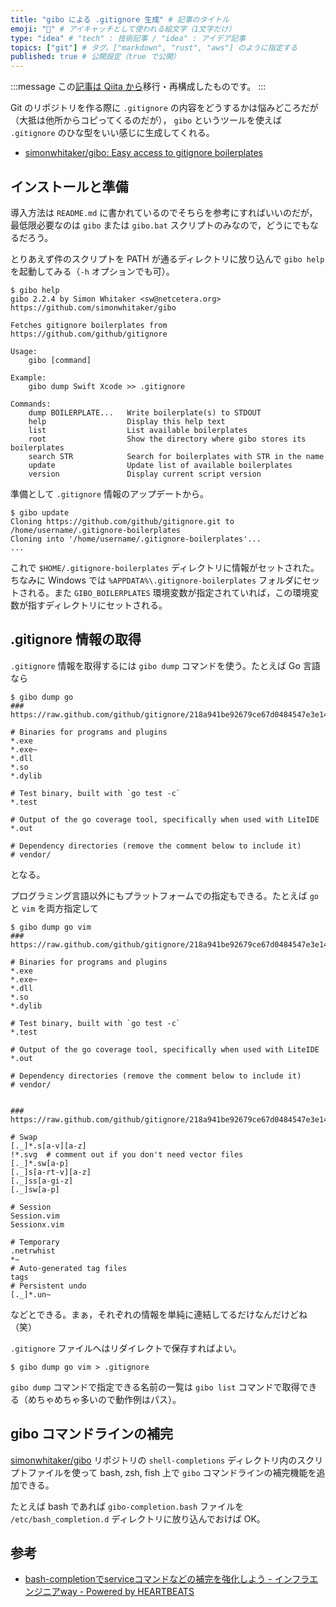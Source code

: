 ```yaml
---
title: "gibo による .gitignore 生成" # 記事のタイトル
emoji: "💮" # アイキャッチとして使われる絵文字（1文字だけ）
type: "idea" # "tech" : 技術記事 / "idea" : アイデア記事
topics: ["git"] # タグ。["markdown", "rust", "aws"] のように指定する
published: true # 公開設定（true で公開）
---
```


:::message
この[記事は Qiita から](https://qiita.com/spiegel-im-spiegel/items/45a4619aafcacc161521)移行・再構成したものです。
:::

Git のリポジトリを作る際に `.gitignore` の内容をどうするかは悩みどころだが（大抵は他所からコピってくるのだが）， `gibo` というツールを使えば `.gitignore` のひな型をいい感じに生成してくれる。

- [simonwhitaker/gibo: Easy access to gitignore boilerplates](https://github.com/simonwhitaker/gibo)

## インストールと準備

導入方法は `README.md` に書かれているのでそちらを参考にすればいいのだが，最低限必要なのは `gibo` または `gibo.bat` スクリプトのみなので，どうにでもなるだろう。

とりあえず件のスクリプトを PATH が通るディレクトリに放り込んで `gibo help` を起動してみる（`-h` オプションでも可）。

```
$ gibo help
gibo 2.2.4 by Simon Whitaker <sw@netcetera.org>
https://github.com/simonwhitaker/gibo

Fetches gitignore boilerplates from https://github.com/github/gitignore

Usage:
    gibo [command]

Example:
    gibo dump Swift Xcode >> .gitignore

Commands:
    dump BOILERPLATE...   Write boilerplate(s) to STDOUT
    help                  Display this help text
    list                  List available boilerplates
    root                  Show the directory where gibo stores its boilerplates
    search STR            Search for boilerplates with STR in the name
    update                Update list of available boilerplates
    version               Display current script version
```

準備として `.gitignore` 情報のアップデートから。

```
$ gibo update
Cloning https://github.com/github/gitignore.git to /home/username/.gitignore-boilerplates
Cloning into '/home/username/.gitignore-boilerplates'...
...
```

これで `$HOME/.gitignore-boilerplates` ディレクトリに情報がセットされた。ちなみに Windows では `%APPDATA%\.gitignore-boilerplates` フォルダにセットされる。また `GIBO_BOILERPLATES` 環境変数が指定されていれば，この環境変数が指すディレクトリにセットされる。

## .gitignore 情報の取得

`.gitignore` 情報を取得するには `gibo dump` コマンドを使う。たとえば Go 言語なら

```
$ gibo dump go
### https://raw.github.com/github/gitignore/218a941be92679ce67d0484547e3e142b2f5f6f0/Go.gitignore

# Binaries for programs and plugins
*.exe
*.exe~
*.dll
*.so
*.dylib

# Test binary, built with `go test -c`
*.test

# Output of the go coverage tool, specifically when used with LiteIDE
*.out

# Dependency directories (remove the comment below to include it)
# vendor/
```

となる。

プログラミング言語以外にもプラットフォームでの指定もできる。たとえば `go` と `vim` を両方指定して

```
$ gibo dump go vim
### https://raw.github.com/github/gitignore/218a941be92679ce67d0484547e3e142b2f5f6f0/Go.gitignore

# Binaries for programs and plugins
*.exe
*.exe~
*.dll
*.so
*.dylib

# Test binary, built with `go test -c`
*.test

# Output of the go coverage tool, specifically when used with LiteIDE
*.out

# Dependency directories (remove the comment below to include it)
# vendor/


### https://raw.github.com/github/gitignore/218a941be92679ce67d0484547e3e142b2f5f6f0/Global/Vim.gitignore

# Swap
[._]*.s[a-v][a-z]
!*.svg  # comment out if you don't need vector files
[._]*.sw[a-p]
[._]s[a-rt-v][a-z]
[._]ss[a-gi-z]
[._]sw[a-p]

# Session
Session.vim
Sessionx.vim

# Temporary
.netrwhist
*~
# Auto-generated tag files
tags
# Persistent undo
[._]*.un~
```

などとできる。まぁ，それぞれの情報を単純に連結してるだけなんだけどね（笑）

`.gitignore` ファイルへはリダイレクトで保存すればよい。

```
$ gibo dump go vim > .gitignore
```

`gibo dump` コマンドで指定できる名前の一覧は `gibo list` コマンドで取得できる（めちゃめちゃ多いので動作例はパス）。

## gibo コマンドラインの補完

[simonwhitaker/gibo](https://github.com/simonwhitaker/gibo "simonwhitaker/gibo: Easy access to gitignore boilerplates") リポジトリの `shell-completions` ディレクトリ内のスクリプトファイルを使って bash, zsh, fish 上で `gibo` コマンドラインの補完機能を追加できる。

たとえば bash であれば `gibo-completion.bash` ファイルを `/etc/bash_completion.d` ディレクトリに放り込んでおけば OK。

## 参考

- [bash-completionでserviceコマンドなどの補完を強化しよう - インフラエンジニアway - Powered by HEARTBEATS](https://heartbeats.jp/hbblog/2013/06/bash-completion.html)
